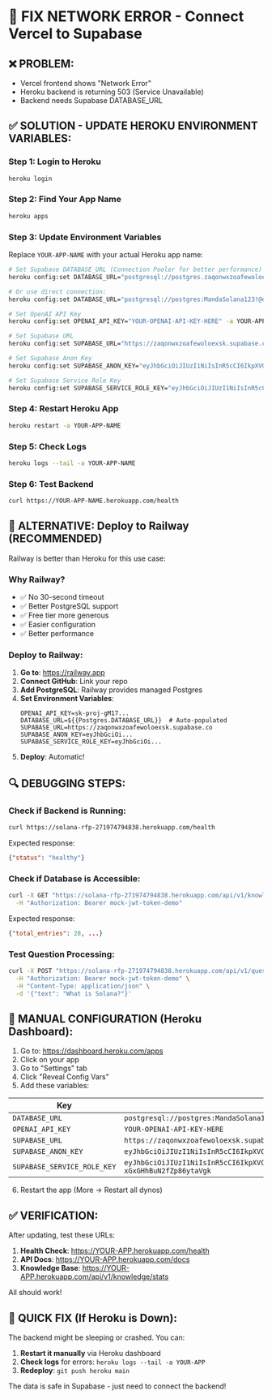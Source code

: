 # 🔧 FIX NETWORK ERROR - Connect Vercel to Supabase

## ❌ PROBLEM:
- Vercel frontend shows "Network Error"
- Heroku backend is returning 503 (Service Unavailable)
- Backend needs Supabase DATABASE_URL

## ✅ SOLUTION - UPDATE HEROKU ENVIRONMENT VARIABLES:

### **Step 1: Login to Heroku**
```bash
heroku login
```

### **Step 2: Find Your App Name**
```bash
heroku apps
```

### **Step 3: Update Environment Variables**
Replace `YOUR-APP-NAME` with your actual Heroku app name:

```bash
# Set Supabase DATABASE_URL (Connection Pooler for better performance)
heroku config:set DATABASE_URL="postgresql://postgres.zaqonwxzoafewoloexsk:MandaSolana123!@aws-0-us-west-1.pooler.supabase.com:6543/postgres" -a YOUR-APP-NAME

# Or use direct connection:
heroku config:set DATABASE_URL="postgresql://postgres:MandaSolana123!@db.zaqonwxzoafewoloexsk.supabase.co:5432/postgres" -a YOUR-APP-NAME

# Set OpenAI API Key
heroku config:set OPENAI_API_KEY="YOUR-OPENAI-API-KEY-HERE" -a YOUR-APP-NAME

# Set Supabase URL
heroku config:set SUPABASE_URL="https://zaqonwxzoafewoloexsk.supabase.co" -a YOUR-APP-NAME

# Set Supabase Anon Key
heroku config:set SUPABASE_ANON_KEY="eyJhbGciOiJIUzI1NiIsInR5cCI6IkpXVCJ9.eyJpc3MiOiJzdXBhYmFzZSIsInJlZiI6InphcW9ud3h6b2FmZXdvbG9leHNrIiwicm9sZSI6ImFub24iLCJpYXQiOjE3NjEzMDExODUsImV4cCI6MjA3Njg3NzE4NX0.fKR28ijcpk0XfD1hbEdv9rqPmrnmrIf6S8t0JuuZoeA" -a YOUR-APP-NAME

# Set Supabase Service Role Key
heroku config:set SUPABASE_SERVICE_ROLE_KEY="eyJhbGciOiJIUzI1NiIsInR5cCI6IkpXVCJ9.eyJpc3MiOiJzdXBhYmFzZSIsInJlZiI6InphcW9ud3h6b2FmZXdvbG9leHNrIiwicm9sZSI6InNlcnZpY2Vfcm9sZSIsImlhdCI6MTc2MTMwMTE4NSwiZXhwIjoyMDc2ODc3MTg1fQ.hGygXYHIqt8ipZR2Kytzj-xGxGHhBuN2fZp86ytaVgk" -a YOUR-APP-NAME
```

### **Step 4: Restart Heroku App**
```bash
heroku restart -a YOUR-APP-NAME
```

### **Step 5: Check Logs**
```bash
heroku logs --tail -a YOUR-APP-NAME
```

### **Step 6: Test Backend**
```bash
curl https://YOUR-APP-NAME.herokuapp.com/health
```

## 🚀 ALTERNATIVE: Deploy to Railway (RECOMMENDED)

Railway is better than Heroku for this use case:

### **Why Railway?**
- ✅ No 30-second timeout
- ✅ Better PostgreSQL support  
- ✅ Free tier more generous
- ✅ Easier configuration
- ✅ Better performance

### **Deploy to Railway:**

1. **Go to**: https://railway.app
2. **Connect GitHub**: Link your repo
3. **Add PostgreSQL**: Railway provides managed Postgres
4. **Set Environment Variables**:
   ```
   OPENAI_API_KEY=sk-proj-gM17...
   DATABASE_URL=${{Postgres.DATABASE_URL}}  # Auto-populated
   SUPABASE_URL=https://zaqonwxzoafewoloexsk.supabase.co
   SUPABASE_ANON_KEY=eyJhbGciOi...
   SUPABASE_SERVICE_ROLE_KEY=eyJhbGciOi...
   ```
5. **Deploy**: Automatic!

## 🔍 DEBUGGING STEPS:

### **Check if Backend is Running:**
```bash
curl https://solana-rfp-271974794838.herokuapp.com/health
```

Expected response:
```json
{"status": "healthy"}
```

### **Check if Database is Accessible:**
```bash
curl -X GET "https://solana-rfp-271974794838.herokuapp.com/api/v1/knowledge/stats" \
  -H "Authorization: Bearer mock-jwt-token-demo"
```

Expected response:
```json
{"total_entries": 28, ...}
```

### **Test Question Processing:**
```bash
curl -X POST "https://solana-rfp-271974794838.herokuapp.com/api/v1/questions/process-text" \
  -H "Authorization: Bearer mock-jwt-token-demo" \
  -H "Content-Type: application/json" \
  -d '{"text": "What is Solana?"}'
```

## 📝 MANUAL CONFIGURATION (Heroku Dashboard):

1. Go to: https://dashboard.heroku.com/apps
2. Click on your app
3. Go to "Settings" tab
4. Click "Reveal Config Vars"
5. Add these variables:

| Key | Value |
|-----|-------|
| `DATABASE_URL` | `postgresql://postgres:MandaSolana123!@db.zaqonwxzoafewoloexsk.supabase.co:5432/postgres` |
| `OPENAI_API_KEY` | `YOUR-OPENAI-API-KEY-HERE` |
| `SUPABASE_URL` | `https://zaqonwxzoafewoloexsk.supabase.co` |
| `SUPABASE_ANON_KEY` | `eyJhbGciOiJIUzI1NiIsInR5cCI6IkpXVCJ9.eyJpc3MiOiJzdXBhYmFzZSIsInJlZiI6InphcW9ud3h6b2FmZXdvbG9leHNrIiwicm9sZSI6ImFub24iLCJpYXQiOjE3NjEzMDExODUsImV4cCI6MjA3Njg3NzE4NX0.fKR28ijcpk0XfD1hbEdv9rqPmrnmrIf6S8t0JuuZoeA` |
| `SUPABASE_SERVICE_ROLE_KEY` | `eyJhbGciOiJIUzI1NiIsInR5cCI6IkpXVCJ9.eyJpc3MiOiJzdXBhYmFzZSIsInJlZiI6InphcW9ud3h6b2FmZXdvbG9leHNrIiwicm9sZSI6InNlcnZpY2Vfcm9sZSIsImlhdCI6MTc2MTMwMTE4NSwiZXhwIjoyMDc2ODc3MTg1fQ.hGygXYHIqt8ipZR2Kytzj-xGxGHhBuN2fZp86ytaVgk` |

6. Restart the app (More → Restart all dynos)

## ✅ VERIFICATION:

After updating, test these URLs:

1. **Health Check**: https://YOUR-APP.herokuapp.com/health
2. **API Docs**: https://YOUR-APP.herokuapp.com/docs
3. **Knowledge Base**: https://YOUR-APP.herokuapp.com/api/v1/knowledge/stats

All should work!

## 🎯 QUICK FIX (If Heroku is Down):

The backend might be sleeping or crashed. You can:

1. **Restart it manually** via Heroku dashboard
2. **Check logs** for errors: `heroku logs --tail -a YOUR-APP`
3. **Redeploy**: `git push heroku main`

The data is safe in Supabase - just need to connect the backend!
